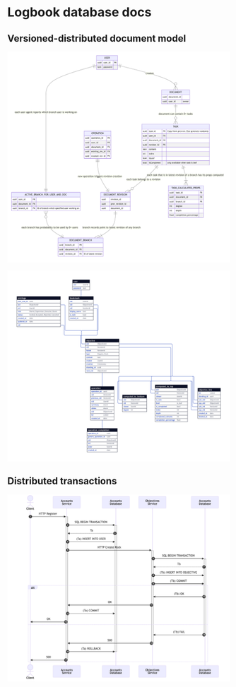 # Logbook database docs

## Versioned-distributed document model

![](branching.png)

![](simplified.png)

## Distributed transactions

![](transactions.png)

